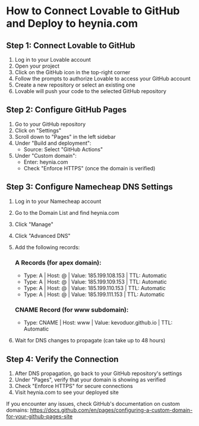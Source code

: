 
# How to Connect Lovable to GitHub and Deploy to heynia.com

## Step 1: Connect Lovable to GitHub

1. Log in to your Lovable account
2. Open your project
3. Click on the GitHub icon in the top-right corner
4. Follow the prompts to authorize Lovable to access your GitHub account
5. Create a new repository or select an existing one
6. Lovable will push your code to the selected GitHub repository

## Step 2: Configure GitHub Pages

1. Go to your GitHub repository
2. Click on "Settings"
3. Scroll down to "Pages" in the left sidebar
4. Under "Build and deployment":
   - Source: Select "GitHub Actions"
5. Under "Custom domain":
   - Enter: heynia.com
   - Check "Enforce HTTPS" (once the domain is verified)

## Step 3: Configure Namecheap DNS Settings

1. Log in to your Namecheap account
2. Go to the Domain List and find heynia.com
3. Click "Manage"
4. Click "Advanced DNS"
5. Add the following records:

   ### A Records (for apex domain):
   - Type: A | Host: @ | Value: 185.199.108.153 | TTL: Automatic
   - Type: A | Host: @ | Value: 185.199.109.153 | TTL: Automatic
   - Type: A | Host: @ | Value: 185.199.110.153 | TTL: Automatic
   - Type: A | Host: @ | Value: 185.199.111.153 | TTL: Automatic

   ### CNAME Record (for www subdomain):
   - Type: CNAME | Host: www | Value: kevoduor.github.io | TTL: Automatic

6. Wait for DNS changes to propagate (can take up to 48 hours)

## Step 4: Verify the Connection

1. After DNS propagation, go back to your GitHub repository's settings
2. Under "Pages", verify that your domain is showing as verified
3. Check "Enforce HTTPS" for secure connections
4. Visit heynia.com to see your deployed site

If you encounter any issues, check GitHub's documentation on custom domains: https://docs.github.com/en/pages/configuring-a-custom-domain-for-your-github-pages-site
